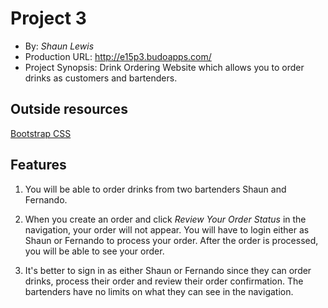 # Project 3
+ By: *Shaun Lewis*
+ Production URL: <http://e15p3.budoapps.com/>
+ Project Synopsis: Drink Ordering Website which allows you to order drinks as customers and bartenders.


## Outside resources

[Bootstrap CSS](https://getbootstrap.com/)



## Features

 1. You will be able to order drinks from two bartenders Shaun and Fernando. 
 
 2. When you create an order and click <em>Review Your Order Status</em> in the navigation, your order will not appear. You will have to login either as Shaun or Fernando to process your order. After the 
 order is processed, you will be able to see your order.

3. It's better to sign in as either Shaun or Fernando since they can order drinks, process their order and review their order confirmation. The bartenders have no limits on what they can see in the navigation.









